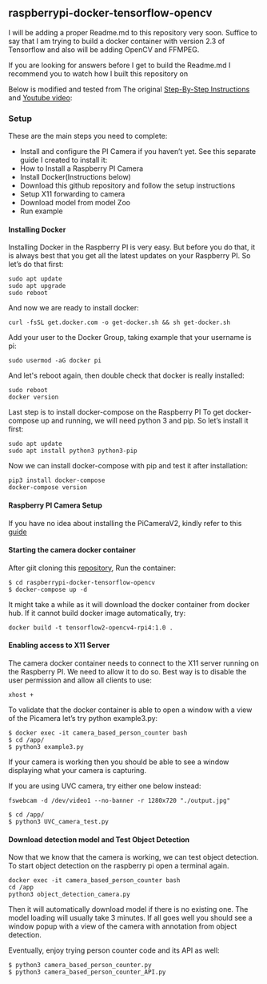 ## raspberrypi-docker-tensorflow-opencv

I will be adding a proper Readme.md to this repository very soon.
Suffice to say that I am trying to build a docker container with version 2.3 of Tensorflow and also will be adding OpenCV and FFMPEG.

If you are looking for answers before I get to build the Readme.md I recommend you to watch how I built this repository on

Below is modified and tested from The original [Step-By-Step Instructions](https://spltech.co.uk/how-to-run-object-detection-with-tensorflow-2-on-the-raspberry-pi-using-docker/) and [Youtube video](https://www.youtube.com/watch?v=uENGyDXnI2M&list=PL3OV2Akk7XpAOAeD8BbqpHcELoxihaMvc):

### Setup
These are the main steps you need to complete:
* Install and configure the PI Camera if you haven’t yet. See this separate guide I created to install it:
* How to Install a Raspberry PI Camera
* Install Docker(Instructions below)
* Download this github repository and follow the setup instructions
* Setup X11 forwarding to camera
* Download model from model Zoo
* Run example

#### Installing Docker
Installing Docker in the Raspberry PI is very easy. But before you do that, it is always best that you get all the latest updates on your Raspberry PI. So let’s do that first:
```
sudo apt update
sudo apt upgrade
sudo reboot
```
And now we are ready to install docker:
```
curl -fsSL get.docker.com -o get-docker.sh && sh get-docker.sh
```
Add your user to the Docker Group, taking example that your username is pi:
```
sudo usermod -aG docker pi
```
And let's reboot again, then double check that docker is really installed:
```
sudo reboot
docker version
```
Last step is to install docker-compose on the Raspberry PI
To get docker-compose up and running, we will need python 3 and pip. So let’s install it first:
```
sudo apt update
sudo apt install python3 python3-pip
```
Now we can install docker-compose with pip and test it after installation:
```
pip3 install docker-compose
docker-compose version
```
#### Raspberry PI Camera Setup
If you have no idea about installing the PiCameraV2, kindly refer to this [guide](https://spltech.co.uk/raspberry-pi-camera-tutorial-how-to-install-a-raspberry-pi-camera/)

#### Starting the camera docker container
After giit cloning this [repository](https://github.com/Clark1216/Raspberrypi-tensorflow-opencv_docker), Run the container:
```
$ cd raspberrypi-docker-tensorflow-opencv
$ docker-compose up -d
```
It might take a while as it will download the docker container from docker hub.
If it cannot build docker image automatically, try:
```
docker build -t tensorflow2-opencv4-rpi4:1.0 .
```
#### Enabling access to X11 Server
The camera docker container needs to connect to the X11 server running on the Raspberry PI. We need to allow it to do so. Best way is to disable the user permission and allow all clients to use:
```
xhost +
```
To validate that the docker container is able to open a window with a view of the Picamera let’s try python example3.py:
```
$ docker exec -it camera_based_person_counter bash
$ cd /app/
$ python3 example3.py
```
If your camera is working then you should be able to see a window displaying what your camera is capturing.

If you are using UVC camera, try either one below instead:
```
fswebcam -d /dev/video1 --no-banner -r 1280x720 "./output.jpg"
```
```
$ cd /app/
$ python3 UVC_camera_test.py
```

#### Download detection model and Test Object Detection
Now that we know that the camera is working, we can test object detection.
To start object detection on the raspberry pi open a terminal again.
```
docker exec -it camera_based_person_counter bash
cd /app
python3 object_detection_camera.py
```
Then it will automatically download model if there is no existing one.
The model loading will usually take 3 minutes. If all goes well you should see a window popup with a view of the camera with annotation from object detection.

Eventually, enjoy trying person counter code and its API as well:
```
$ python3 camera_based_person_counter.py
$ python3 camera_based_person_counter_API.py
```
